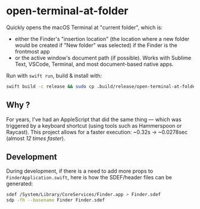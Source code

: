 # open-terminal-at-folder

Quickly opens the macOS Terminal at "current folder", which is:

- either the Finder's "insertion location" (the location where a new folder would be created if "New folder" was selected) if the Finder is the frontmost app
- or the active window's document path (if possible). Works with Sublime Text, VSCode, Terminal, and most document-based native apps.

Run with `swift run`, build & install with:

```sh
swift build -c release && sudo cp .build/release/open-terminal-at-folder /usr/local/bin
```

## Why ?

For years, I've had an AppleScript that did the same thing — which was triggered by a keyboard shortcut (using tools such as Hammerspoon or Raycast).
This project allows for a faster execution: ~0.32s -> ~0.0278sec (almost _12 times faster_).

## Development

During development, if there is a need to add more props to `FinderApplication.swift`, here is how the SDEF/header files can be generated:

```sh
sdef /System/Library/CoreServices/Finder.app > Finder.sdef
sdp -fh --basename Finder Finder.sdef
```
